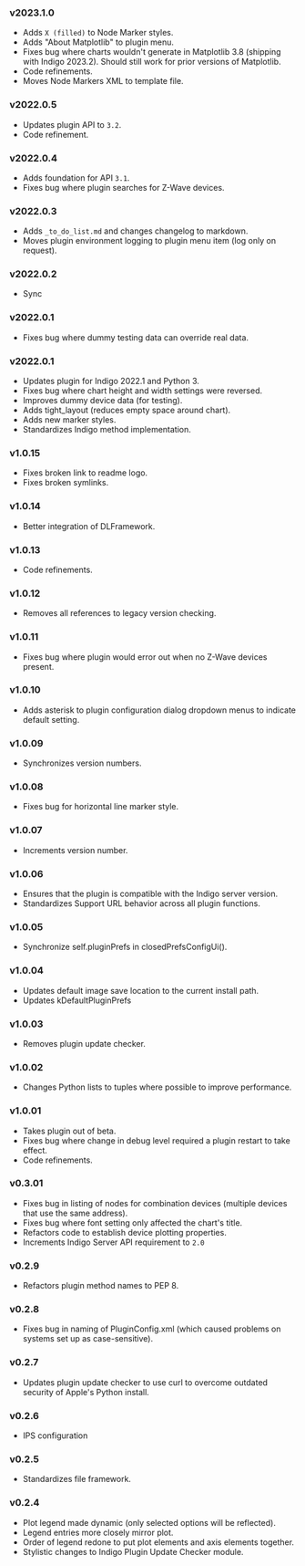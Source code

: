 ### v2023.1.0
- Adds `X (filled)` to Node Marker styles.
- Adds "About Matplotlib" to plugin menu.
- Fixes bug where charts wouldn't generate in Matplotlib 3.8 (shipping with Indigo 2023.2). Should still work for prior
  versions of Matplotlib.
- Code refinements.
- Moves Node Markers XML to template file.

### v2022.0.5
- Updates plugin API to `3.2`.
- Code refinement.

### v2022.0.4
- Adds foundation for API `3.1`.
- Fixes bug where plugin searches for Z-Wave devices.

### v2022.0.3
- Adds `_to_do_list.md` and changes changelog to markdown.
- Moves plugin environment logging to plugin menu item (log only on request).

### v2022.0.2
- Sync

### v2022.0.1
- Fixes bug where dummy testing data can override real data.

### v2022.0.1
- Updates plugin for Indigo 2022.1 and Python 3.
- Fixes bug where chart height and width settings were reversed.
- Improves dummy device data (for testing).
- Adds tight_layout (reduces empty space around chart).
- Adds new marker styles.
- Standardizes Indigo method implementation.

### v1.0.15
- Fixes broken link to readme logo.
- Fixes broken symlinks.

### v1.0.14
- Better integration of DLFramework.

### v1.0.13
- Code refinements.

### v1.0.12
- Removes all references to legacy version checking.

### v1.0.11
- Fixes bug where plugin would error out when no Z-Wave devices present.

### v1.0.10
- Adds asterisk to plugin configuration dialog dropdown menus to indicate default setting.

### v1.0.09
- Synchronizes version numbers.

### v1.0.08
- Fixes bug for horizontal line marker style.

### v1.0.07
- Increments version number.

### v1.0.06
- Ensures that the plugin is compatible with the Indigo server version.
- Standardizes Support URL behavior across all plugin functions.

### v1.0.05
- Synchronize self.pluginPrefs in closedPrefsConfigUi().

### v1.0.04
- Updates default image save location to the current install path.
- Updates kDefaultPluginPrefs

### v1.0.03
- Removes plugin update checker.

### v1.0.02
- Changes Python lists to tuples where possible to improve performance.

### v1.0.01
- Takes plugin out of beta.
- Fixes bug where change in debug level required a plugin restart to take effect.
- Code refinements.

### v0.3.01
- Fixes bug in listing of nodes for combination devices (multiple devices that use the same address).
- Fixes bug where font setting only affected the chart's title.
- Refactors code to establish device plotting properties.
- Increments Indigo Server API requirement to `2.0`

### v0.2.9
- Refactors plugin method names to PEP 8.

### v0.2.8
- Fixes bug in naming of PluginConfig.xml (which caused problems on systems set up as case-sensitive).

### v0.2.7
- Updates plugin update checker to use curl to overcome outdated security of Apple's Python install.

### v0.2.6
- IPS configuration

### v0.2.5
- Standardizes file framework.

### v0.2.4
- Plot legend made dynamic (only selected options will be reflected).
- Legend entries more closely mirror plot.
- Order of legend redone to put plot elements and axis elements together.
- Stylistic changes to Indigo Plugin Update Checker module.
